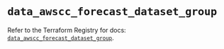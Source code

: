 # `data_awscc_forecast_dataset_group`

Refer to the Terraform Registry for docs: [`data_awscc_forecast_dataset_group`](https://registry.terraform.io/providers/hashicorp/awscc/0.70.0/docs/data-sources/forecast_dataset_group).
